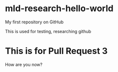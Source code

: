 # mld-research-hello-world
My first repository on GitHub

This is used for testing, researching github

# This is for Pull Request 3
How are you now?
